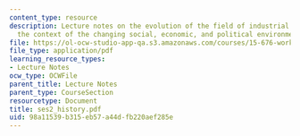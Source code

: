 ```yaml
---
content_type: resource
description: Lecture notes on the evolution of the field of industrial relations in
  the context of the changing social, economic, and political environments.
file: https://ol-ocw-studio-app-qa.s3.amazonaws.com/courses/15-676-work-employment-and-industrial-relations-theory-spring-2008/98a11539b315eb57a44dfb220aef285e_ses2_history.pdf
file_type: application/pdf
learning_resource_types:
- Lecture Notes
ocw_type: OCWFile
parent_title: Lecture Notes
parent_type: CourseSection
resourcetype: Document
title: ses2_history.pdf
uid: 98a11539-b315-eb57-a44d-fb220aef285e
---
```

